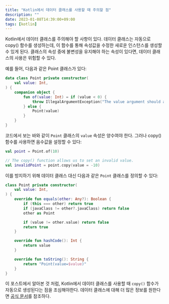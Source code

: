 ```yaml
---
title: "Kotlin에서 데이터 클래스를 사용할 때 주의할 점"
description: ""
date: 2023-01-08T14:39:00+09:00
tags: [kotlin]
---
```


Kotlin에서 데이터 클래스를 주의해야 할 사항이 있다.
데이터 클래스는 자동으로 copy() 함수를 생성하는데, 이 함수를 통해 속성값을 수정한 새로운 인스턴스를 생성할 수 있게 된다.
클래스의 속성 중에 불변성을 유지해야 하는 속성이 있다면, 데이터 클래스의 사용은 위험할 수 있다.

예를 들어, 다음과 같은 Point 클래스가 있다:

```kotlin
data class Point private constructor(
    val value: Int,
) {
    companion object {
        fun of(value: Int) = if (value < 0) {
            throw IllegalArgumentException("The value argument should always be set to a positive value, but the current value is $value")
        } else {
            Point(value)
        }
    }
}
```

코드에서 보는 바와 같이 `Point` 클래스의 `value` 속성은 양수여야 한다. 그러나 copy() 함수를 사용하면 음수값을 설정할 수 있다:

```kotlin
val point = Point.of(10)

// The copy() function allows us to set an invalid value.
val invalidPoint = point.copy(value = -10)
```

이를 방지하기 위해 데이터 클래스 대신 다음과 같은 `Point` 클래스를 정의할 수 있다:

```kotlin
class Point private constructor(
    val value: Int,
) {
    override fun equals(other: Any?): Boolean {
        if (this === other) return true
        if (javaClass != other?.javaClass) return false
        other as Point

        if (value != other.value) return false
        return true
    }

    override fun hashCode(): Int {
        return value
    }

    override fun toString(): String {
        return "Point(value=$value)"
    }
}
```

이 포스트에서 알아본 것 처럼, Kotlin에서 데이터 클래스를 사용할 때 `copy()` 함수가 자동으로 생성된다는 점을 조심해야한다.
데이터 클래스에 대해 더 많은 정보를 원한다면 [공식 문서](https://kotlinlang.org/docs/data-classes.html)를 참조하다.
